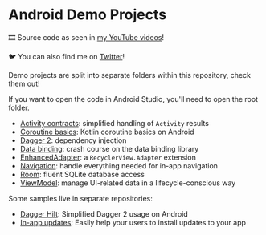 # Android Demo Projects

🎞️ Source code as seen in [my YouTube videos](https://www.youtube.com/channel/UCIF8WUqh7m8v9Jfua0Ih0Aw)!

🐦 You can also find me on [Twitter](https://twitter.com/MikeDotKT)!

Demo projects are split into separate folders within this repository, check them out!

If you want to open the code in Android Studio, you'll need to open the root folder.

- [Activity contracts](activity-contracts/README.md): simplified handling of `Activity` results
- [Coroutine basics](coroutines/README.md): Kotlin coroutine basics on Android
- [Dagger 2](dagger-2/README.md): dependency injection
- [Data binding](data-binding/README.md): crash course on the data binding library
- [EnhancedAdapter](enhanced-adapter/README.md): a `RecyclerView.Adapter` extension
- [Navigation](navigation/README.md): handle everything needed for in-app navigation
- [Room](room/README.md): fluent SQLite database access
- [ViewModel](view-model/README.md): manage UI-related data in a lifecycle-conscious way

Some samples live in separate repositories:
- [Dagger Hilt](https://github.com/MrBean355/dagger-hilt): Simplified Dagger 2 usage on Android
- [In-app updates](https://github.com/MrBean355/in-app-updates): Easily help your users to install updates to your app
